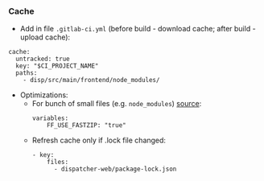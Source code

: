 ### Cache
* Add in file `.gitlab-ci.yml` (before build - download cache; after build - upload cache):
```
cache:
  untracked: true
  key: "$CI_PROJECT_NAME"
  paths:
    - disp/src/main/frontend/node_modules/
```
* Optimizations:
    * For bunch of small files (e.g. `node_modules`) [source](https://gitlab.com/gitlab-org/gitlab-runner/-/issues/1797):
        ```
        variables:
            FF_USE_FASTZIP: "true"
        ```
    * Refresh cache only if .lock file changed:
        ```
        - key:
            files:
              - dispatcher-web/package-lock.json
        ```
